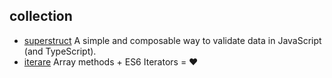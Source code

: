 ## collection

- [superstruct](https://github.com/ianstormtaylor/superstruct) A simple and composable way to validate data in JavaScript (and TypeScript).
- [iterare](https://github.com/felixfbecker/iterare) Array methods + ES6 Iterators = :heart: